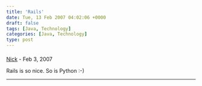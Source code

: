 ```yaml
---
title: 'Rails'
date: Tue, 13 Feb 2007 04:02:06 +0000
draft: false
tags: [Java, Technology]
categories: [Java, Technology]
type: post
---
```



#### 
[Nick]( "hansenn@gmail.com") - <time datetime="2007-02-14 12:51:29">Feb 3, 2007</time>

Rails is so nice. So is Python :-)
<hr />
